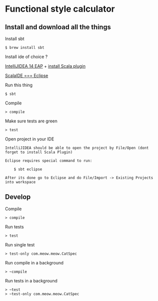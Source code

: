 # Functional style calculator

## Install and download all the things

Install sbt

	$ brew install sbt

Install ide of choice ?

[IntelliJIDEA 14 EAP](http://confluence.jetbrains.com/display/IDEADEV/IDEA+14+EAP) + [install Scala plugin](http://confluence.jetbrains.com/display/SCA/Getting+Started+with+IntelliJ+IDEA+Scala+Plugin)

[ScalaIDE === Eclipse](http://scala-ide.org/)

Run this thing

	$ sbt

Compile

	> compile

Make sure tests are green

	> test

Open project in your IDE

	IntelliJIDEA should be able to open the project by File/Open (dont forget to install Scala Plugin)

	Eclipse requires special command to run:

		$ sbt eclipse

	After its done go to Eclipse and do File/Import -> Existing Projects into workspace

## Develop

Compile

	> compile

Run tests

	> test

Run single test

	> test-only com.meow.meow.CatSpec

Run compile in a background

	> ~compile

Run tests in a background

	> ~test
	> ~test-only com.meow.meow.CatSpec

	
